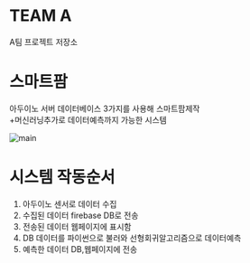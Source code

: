# TEAM A
A팀 프로젝트 저장소


# 스마트팜
  아두이노 서버 데이터베이스 3가지를 사용해 스마트팜제작
  <br>
  +머신러닝추가로 데이터예측까지 가능한 시스템
  
![main](https://user-images.githubusercontent.com/49678602/67631264-3efdfa80-f8d7-11e9-9bde-05f7bdbbfa59.jpg)

# 시스템 작동순서
1. 아두이노 센서로 데이터 수집
2. 수집된 데이터 firebase DB로 전송
3. 전송된 데이터 웹페이지에 표시함
4. DB 데이터를 파이썬으로 불러와 선형회귀알고리즘으로 데이터예측
5. 예측한 데이터 DB,웹페이지에 전송
